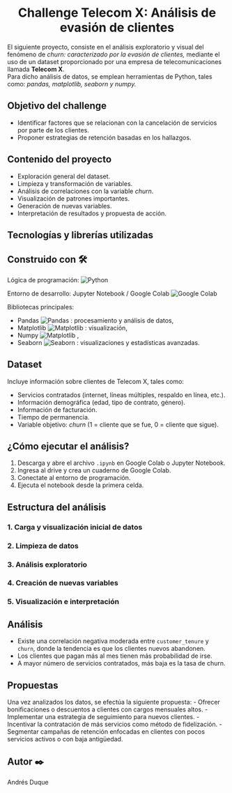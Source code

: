 <h1 align="center"> Challenge Telecom X: Análisis de evasión de clientes </h1>

<p>
  
El siguiente proyecto, consiste en el análisis exploratorio y visual del fenómeno de *churn: caracterizado por la evasión de clientes,* mediante el uso de un dataset proporcionado por una empresa de telecomunicaciones llamada **Telecom X**.  
Para dicho análisis de datos, se emplean herramientas de Python, tales como: *pandas, matplotlib, seaborn y numpy.*
</p>

<h2> Objetivo del challenge </h2>
<p> 
  
  * Identificar factores que se relacionan con la cancelación de servicios por parte de los clientes.
  * Proponer estrategias de retención basadas en los hallazgos.
</p>

<h2> Contenido del proyecto </h2>
<p> 
  
  * Exploración general del dataset.
  * Limpieza y transformación de variables.
  * Análisis de correlaciones con la variable *churn*.
  * Visualización de patrones importantes.
  * Generación de nuevas variables.
  * Interpretación de resultados y propuesta de acción.
</p>

<h2> Tecnologías y librerías utilizadas </h2>
<p> 

<h2>Construido con 🛠️ </h2>
<p>
  
Lógica de programación: ![Python](https://img.shields.io/badge/logo-python-red?logo=python)

Entorno de desarrollo: Jupyter Notebook / Google Colab ![Google Colab](https://img.shields.io/badge/Google_Colab-F9AB00?style=plastic&logo=google-colab&logoColor=white)

Bibliotecas principales:
* Pandas ![Pandas](https://img.shields.io/badge/-Pandas-150458?&logo=pandas) : procesamiento y análisis de datos, 
* Matplotlib ![Matplotlib](https://img.shields.io/badge/-Matplotlib-000000?style=flat&logo=python) : visualización,
* Numpy ![Matplotlib](https://img.shields.io/badge/Numpy-777BB4?style=for-the-badge&logo=numpy&logoColor=white) ,
* Seaborn ![Seaborn](https://img.shields.io/badge/-Seaborn-3776AB?style=flat&logo=python&logoColor=white&size=40x40) : visualizaciones y estadísticas avanzadas.
</p>

<h2> Dataset </h2>
<p> 
Incluye información sobre clientes de Telecom X, tales como:
  
  * Servicios contratados (internet, líneas múltiples, respaldo en línea, etc.).
  * Información demográfica (edad, tipo de contrato, género).
  * Información de facturación.
  * Tiempo de permanencia.
  * Variable objetivo: *churn* (1 = cliente que se fue, 0 = cliente que sigue).
</p> 

<h2> ¿Cómo ejecutar el análisis? </h2>
<p> 

1. Descarga y abre el archivo `.ipynb` en Google Colab o Jupyter Notebook.
2. Ingresa al drive y crea un cuaderno de Google Colab.
3. Conectate al entorno de programación.
4. Ejecuta el notebook desde la primera celda.
</p> 

<h2> Estructura del análisis </h2>
<p> 
<h3> 1. Carga y visualización inicial de datos </h3>
<h3> 2. Limpieza de datos </h3>
<h3> 3. Análisis exploratorio </h3>
<h3> 4. Creación de nuevas variables </h3>
<h3> 5. Visualización e interpretación </h3>
</p>

<h2> Análisis </h2>
<p> 

- Existe una correlación negativa moderada entre `customer_tenure` y `churn`, donde la tendencia es que los clientes nuevos abandonen.
- Los clientes que pagan más al mes tienen más probabilidad de irse.
- A mayor número de servicios contratados, más baja es la tasa de churn.
</p> 

<h2> Propuestas </h2>
<p> 
Una vez analizados los datos, se efectúa la siguiente propuesta:
  - Ofrecer bonificaciones o descuentos a clientes con cargos mensuales altos.
  - Implementar una estrategia de seguimiento para nuevos clientes.
  - Incentivar la contratación de más servicios como método de fidelización.
  - Segmentar campañas de retención enfocadas en clientes con pocos servicios activos o con baja antigüedad.
</p> 

<h2>Autor ✒️</h2>
Andrés Duque 
